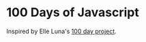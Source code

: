 # 100 Days of Javascript

Inspired by Elle Luna's [100 day project](https://thegreatdiscontent.com/100days).

